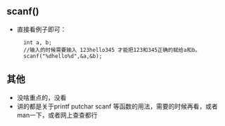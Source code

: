 ## scanf()
* 直接看例子即可：

		int a, b;
		//输入的时候需要输入 123hello345 才能把123和345正确的赋给a和b。
		scanf("%dhello%d",&a,&b);
## 其他
* 没啥重点的，没看
* 讲的都是关于printf putchar scanf 等函数的用法，需要的时候再看，或者man一下，或者网上查查都行